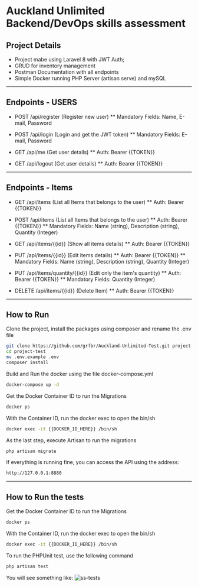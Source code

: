 # Auckland Unlimited Backend/DevOps skills assessment

## Project Details
- Project mabe using Laravel 8 with JWT Auth;
- GRUD for inventory management
- Postman Documentation with all endpoints
- Simple Docker running PHP Server (artisan serve) and mySQL

---

## Endpoints - USERS
* POST /api/register (Register new user)
  ** Mandatory Fields: Name, E-mail, Password

* POST /api/login (Login and get the JWT token)
  ** Mandatory Fields: E-mail, Password

* GET /api/me (Get user details)
  ** Auth: Bearer {{TOKEN}}

* GET /api/logout (Get user details)
  ** Auth: Bearer {{TOKEN}}

---

## Endpoints - Items
* GET /api/items (List all Items that belongs to the user)
  ** Auth: Bearer {{TOKEN}}

* POST /api/items (List all Items that belongs to the user)
  ** Auth: Bearer {{TOKEN}}
  ** Mandatory Fields: Name (string), Description (string), Quantity (Integer)

* GET /api/items/{{id}} (Show all items details)
  ** Auth: Bearer {{TOKEN}}

* PUT /api/items/{{id}} (Edit items details)
  ** Auth: Bearer {{TOKEN}}
  ** Mandatory Fields: Name (string), Description (string), Quantity (Integer)

* PUT /api/items/quantity/{{id}} (Edit only the item's quantity)
  ** Auth: Bearer {{TOKEN}}
  ** Mandatory Fields: Quantity (Integer)

* DELETE /api/items/{{id}} (Delete Item)
  ** Auth: Bearer {{TOKEN}}

---

## How to Run

Clone the project, install the packages using composer and rename the .env file
```sh
git clone https://github.com/grfbr/Auckland-Unlimited-Test.git project-test
cd project-test
mv .env.example .env
composer install
```

Build and Run the docker using the file docker-compose.yml
```sh
docker-compose up -d
```

Get the Docker Container ID to run the Migrations
```sh
docker ps
```

With the Container ID, run the docker exec to open the bin/sh
```sh
docker exec -it {{DOCKER_ID_HERE}} /bin/sh
```
As the last step, execute Artisan to run the migrations
```sh
php artisan migrate
```

If everything is running fine, you can access the API using the address:
```sh
http://127.0.0.1:8880
```

---

## How to Run the tests

Get the Docker Container ID to run the Migrations
```sh
docker ps
```

With the Container ID, run the docker exec to open the bin/sh
```sh
docker exec -it {{DOCKER_ID_HERE}} /bin/sh
```

To run the PHPUnit test, use the following command
```sh
php artisan test
```

You will see something like:
![ss-tests](https://i.ibb.co/1sQGdhk/Screen-Shot-2021-07-18-at-10-42-41-PM.png)
